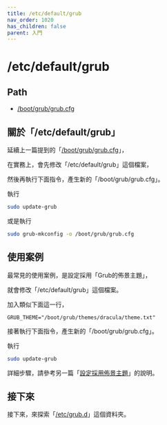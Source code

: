 ```yaml
---
title: /etc/default/grub
nav_order: 1020
has_children: false
parent: 入門
---
```



# /etc/default/grub

## Path

* [/boot/grub/grub.cfg](https://samwhelp.github.io/note-about-grub/read/explore/ubuntu/file/etc_default_grub.html)

## 關於「/etc/default/grub」

延續上一篇提到的「[/boot/grub/grub.cfg](https://samwhelp.github.io/note-about-grub/read/start/custom_cfg.html)」，

在實務上，會先修改「/etc/default/grub」這個檔案，

然後再執行下面指令，產生新的「/boot/grub/grub.cfg」。

執行
``` sh
sudo update-grub
```

或是執行

``` sh
sudo grub-mkconfig -o /boot/grub/grub.cfg
```

## 使用案例

最常見的使用案例，是設定採用「Grub的佈景主題」，

就會修改「/etc/default/grub」這個檔案。

加入類似下面這一行，

```
GRUB_THEME="/boot/grub/themes/dracula/theme.txt"
```

接著執行下面指令，產生新的「/boot/grub/grub.cfg」。

執行
``` sh
sudo update-grub
```

詳細步驟，請參考另一篇「[設定採用佈景主題](https://samwhelp.github.io/note-about-grub/read/howto/use_theme.html)」的說明。


## 接下來

接下來，來探索「[/etc/grub.d](https://samwhelp.github.io/note-about-grub/read/start/etc_grub_d.html)」這個資料夾。

